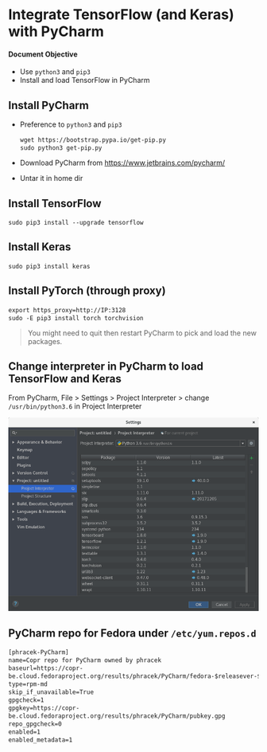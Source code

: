 # Integrate TensorFlow (and Keras) with PyCharm

#### Document Objective
- Use ```python3``` and ```pip3```
- Install and load TensorFlow in PyCharm

## Install PyCharm
- Preference to ```python3``` and ```pip3```
  ```shell
  wget https://bootstrap.pypa.io/get-pip.py
  sudo python3 get-pip.py
  ```

- Download PyCharm from https://www.jetbrains.com/pycharm/
- Untar it in home dir

## Install TensorFlow
```shell
sudo pip3 install --upgrade tensorflow
```

## Install Keras
```shell
sudo pip3 install keras
```

## Install PyTorch (through proxy)
```shell
export https_proxy=http://IP:3128
sudo -E pip3 install torch torchvision
```

> You might need to quit then restart PyCharm to pick and load the new packages.

## Change interpreter in PyCharm to load TensorFlow and Keras
From PyCharm, File > Settings > Project Interpreter > change ```/usr/bin/python3.6``` in Project Interpreter

<img src="../imgs/20180723_pycharm_interpreter.png" width="700px">

## PyCharm repo for Fedora under ```/etc/yum.repos.d```

```shell
[phracek-PyCharm]
name=Copr repo for PyCharm owned by phracek
baseurl=https://copr-be.cloud.fedoraproject.org/results/phracek/PyCharm/fedora-$releasever-$basearch/
type=rpm-md
skip_if_unavailable=True
gpgcheck=1
gpgkey=https://copr-be.cloud.fedoraproject.org/results/phracek/PyCharm/pubkey.gpg
repo_gpgcheck=0
enabled=1
enabled_metadata=1
```
